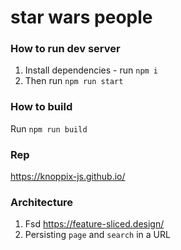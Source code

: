 # star wars people

### How to run dev server
1. Install dependencies - run `npm i`
2. Then run `npm run start`

### How to build
Run `npm run build`

### Rep
https://knoppix-js.github.io/

### Architecture
1. Fsd https://feature-sliced.design/
2. Persisting `page` and `search` in a URL
